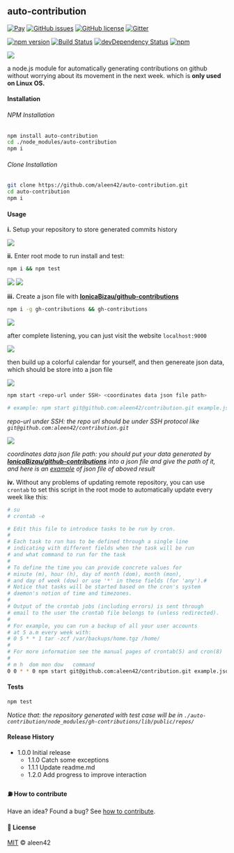 ## auto-contribution

[![Pay](https://img.shields.io/badge/%24-free-%23a10000.svg)](#) [![GitHub issues](https://img.shields.io/github/issues/aleen42/auto-contribution.svg)](https://github.com/aleen42/auto-contribution/issues) [![GitHub license](https://img.shields.io/badge/license-MIT-blue.svg)](https://raw.githubusercontent.com/aleen42/auto-contribution/master/LICENSE) [![Gitter](https://badges.gitter.im/aleen42/auto-contribution.svg)](https://gitter.im/aleen42/auto-contribution?utm_source=badge&utm_medium=badge&utm_campaign=pr-badge)

[![npm version](https://badge.fury.io/js/auto-contribution.svg)](https://badge.fury.io/js/auto-contribution) [![Build Status](https://travis-ci.org/aleen42/auto-contribution.svg?branch=master)](https://travis-ci.org/aleen42/auto-contribution) 
[![devDependency Status](https://david-dm.org/aleen42/auto-contribution.svg)](https://github.com/aleen42/auto-contribution) [![npm](https://img.shields.io/npm/dt/auto-contribution.svg)](https://www.npmjs.com/package/auto-contribution)

<img src="example.png">

a node.js module for automatically generating contributions on github without worrying about its movement in the next week. which is **only used on Linux OS.**

#### Installation

###### NPM Installation

```bash
npm install auto-contribution
cd ./node_modules/auto-contribution
npm i
```

###### Clone Installation

```bash
git clone https://github.com/aleen42/auto-contribution.git
cd auto-contribution
npm i
```

#### Usage

**i.** Setup your repository to store generated commits history

<img src="./pic/1.gif">

**ii.** Enter root mode to run install and test:

```bash
npm i && npm test
```

<img src="./pic/2.gif">

<img src="./pic/3.gif">

**iii.** Create a json file with [**IonicaBizau/github-contributions**](https://github.com/IonicaBizau/github-contributions)

```bash
npm i -g gh-contributions && gh-contributions
```

<img src="./pic/4.gif">

after complete listening, you can just visit the website `localhost:9000`

<img src="./pic/5.gif">

then build up a colorful calendar for yourself, and then genereate json data, which should be store into a json file

<img src="./pic/6.gif">

```bash
npm start <repo-url under SSH> <coordinates data json file path>

# example: npm start git@github.com:aleen42/contribution.git example.json
```

*repo-url under SSH: the repo url should be under SSH protocol like `git@github.com:aleen42/contribution.git`*

<img src="./screenshot1.png">

*coordinates data json file path: you should put your data generated by [**IonicaBizau/github-contributions**](https://github.com/IonicaBizau/github-contributions) into a json file and give the path of it, and here is an [example](./example.json) of json file of aboved result*

**iv.** Without any problems of updating remote repository, you can use `crontab` to set this script in the root mode to automatically update every week like this:

```bash
# su
# crontab -e

# Edit this file to introduce tasks to be run by cron.
#
# Each task to run has to be defined through a single line
# indicating with different fields when the task will be run
# and what command to run for the task
#
# To define the time you can provide concrete values for
# minute (m), hour (h), day of month (dom), month (mon),
# and day of week (dow) or use '*' in these fields (for 'any').#
# Notice that tasks will be started based on the cron's system
# daemon's notion of time and timezones.
#
# Output of the crontab jobs (including errors) is sent through
# email to the user the crontab file belongs to (unless redirected).
#
# For example, you can run a backup of all your user accounts
# at 5 a.m every week with:
# 0 5 * * 1 tar -zcf /var/backups/home.tgz /home/
#
# For more information see the manual pages of crontab(5) and cron(8)
#
# m h  dom mon dow   command
0 0 * * 0 npm start git@github.com:aleen42/contribution.git example.json
```

#### Tests

```bash
npm test
```

*Notice that: the repository generated with test case will be in `./auto-contribution/node_modules/gh-contributions/lib/public/repos/`*

#### Release History

* 1.0.0 Initial release
	* 1.1.0 Catch some exceptions
	* 1.1.1 Update readme.md
	* 1.2.0 Add progress to improve interaction

#### :fuelpump: How to contribute

Have an idea? Found a bug? See [how to contribute](https://aleen42.gitbooks.io/personalwiki/content/contribution.html).

#### :scroll: License

[MIT](https://aleen42.gitbooks.io/personalwiki/content/MIT.html) © aleen42

